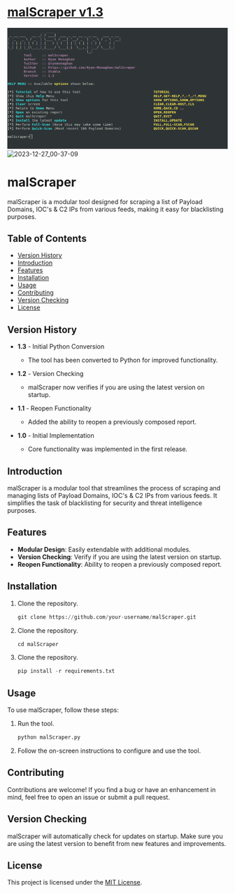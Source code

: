 [malScraper v1.3](https://ryan-monaghan.github.io/malScraper/)
===============

![malScraper Screenshot](https://raw.githubusercontent.com/Ryan-Monaghan/ryanmonaghan.github.io/master/Screenshot%20from%202020-01-23%2014-21-06.png)
![2023-12-27_00-37-09](https://github.com/Ryan-Monaghan/malScraper/assets/8824673/5a2fa461-6b67-4070-8df0-cd8c41901fe6)

# malScraper

malScraper is a modular tool designed for scraping a list of Payload Domains, IOC's & C2 IPs from various feeds, making it easy for blacklisting purposes.

## Table of Contents

- [Version History](#version-history)
- [Introduction](#introduction)
- [Features](#features)
- [Installation](#installation)
- [Usage](#usage)
- [Contributing](#contributing)
- [Version Checking](#version-checking)
- [License](#license)

## Version History

- **1.3** - Initial Python Conversion
  - The tool has been converted to Python for improved functionality.

- **1.2** - Version Checking
  - malScraper now verifies if you are using the latest version on startup.

- **1.1** - Reopen Functionality
  - Added the ability to reopen a previously composed report.

- **1.0** - Initial Implementation
  - Core functionality was implemented in the first release.

## Introduction

malScraper is a modular tool that streamlines the process of scraping and managing lists of Payload Domains, IOC's & C2 IPs from various feeds. It simplifies the task of blacklisting for security and threat intelligence purposes.

## Features

- **Modular Design**: Easily extendable with additional modules.
- **Version Checking**: Verify if you are using the latest version on startup.
- **Reopen Functionality**: Ability to reopen a previously composed report.

## Installation

1. Clone the repository.
   ```python
   git clone https://github.com/your-username/malScraper.git
2. Clone the repository.
   ```python
   cd malScraper
3. Clone the repository.
   ```python
   pip install -r requirements.txt

## Usage
To use malScraper, follow these steps:

1. Run the tool.
   ```python
   python malScraper.py
2. Follow the on-screen instructions to configure and use the tool.

## Contributing
Contributions are welcome! If you find a bug or have an enhancement in mind, feel free to open an issue or submit a pull request.

## Version Checking
malScraper will automatically check for updates on startup. Make sure you are using the latest version to benefit from new features and improvements.

## License
This project is licensed under the [MIT License](url).
